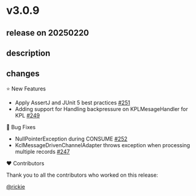 # v3.0.9

## release on 20250220
## description
## changes
⭐ New Features

* Apply AssertJ and JUnit 5 best practices <a href="https://github.com/spring-projects/spring-integration-aws/pull/251" data-hovercard-type="pull_request" data-hovercard-url="/spring-projects/spring-integration-aws/pull/251/hovercard">#251</a>
* Adding support for Handling backpressure on KPLMesageHandler for KPL <a href="https://github.com/spring-projects/spring-integration-aws/issues/249" data-hovercard-type="issue" data-hovercard-url="/spring-projects/spring-integration-aws/issues/249/hovercard">#249</a>

🐞 Bug Fixes

* NullPointerException during CONSUME <a href="https://github.com/spring-projects/spring-integration-aws/issues/252" data-hovercard-type="issue" data-hovercard-url="/spring-projects/spring-integration-aws/issues/252/hovercard">#252</a>
* KclMessageDrivenChannelAdapter throws exception when processing multiple records <a href="https://github.com/spring-projects/spring-integration-aws/issues/247" data-hovercard-type="issue" data-hovercard-url="/spring-projects/spring-integration-aws/issues/247/hovercard">#247</a>

❤️ Contributors

Thank you to all the contributors who worked on this release:

<a class="user-mention notranslate" data-hovercard-type="user" data-hovercard-url="/users/rickie/hovercard" data-octo-click="hovercard-link-click" data-octo-dimensions="link_type:self" href="https://github.com/rickie">@rickie</a>

